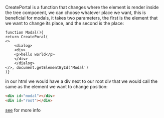 CreatePortal is a function that changes where the element is render inside the tree component, we can choose whatever place we want, this is beneficial for modals, it takes two parameters, the first is the element that we want to change its place, and the second is the place:

```JSX
function Modal(){
return CreatePoral(
<>
	<dialog>
	<div>
	<p>hello world</p>
	</div>
	</dialog>
</>, document.getElementById('Modal')
)}
```

in our html we would have a div next to our root div that we would call the same as the element we want to change position:

```html
<div id="modal"></div>
<div id="root"></div>
```

[see](https://semaphoreci.com/blog/react-portals) for more info